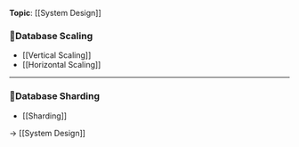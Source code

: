 **Topic**: [[System Design]]
### 📌Database Scaling 

- [[Vertical Scaling]]
-  [[Horizontal Scaling]]
---
### 📌Database Sharding

-   [[Sharding]]

→ [[System Design]]
